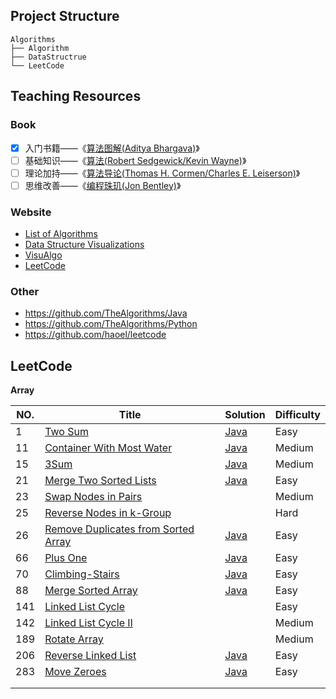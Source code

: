 ## Project Structure

```
Algorithms
├── Algorithm
├── DataStructrue
└── LeetCode
```

##  Teaching Resources

### Book

- [x] 入门书籍——《[算法图解(Aditya Bhargava)](https://book.douban.com/subject/26979890/)》
- [ ] 基础知识——《[算法(Robert Sedgewick/Kevin Wayne)](https://book.douban.com/subject/10432347/)》
- [ ] 理论加持——《[算法导论(Thomas H. Cormen/Charles E. Leiserson)](https://book.douban.com/subject/20432061/)》
- [ ] 思维改善——《[编程珠玑(Jon Bentley)](https://book.douban.com/subject/3227098/)》

### Website

* [List of Algorithms](https://www.wikiwand.com/en/List_of_algorithms)
* [Data Structure Visualizations](https://www.cs.usfca.edu/~galles/visualization/Algorithms.html)
* [VisuAlgo](https://visualgo.net/en)
* [LeetCode](https://leetcode-cn.com/)

### Other

* https://github.com/TheAlgorithms/Java
* https://github.com/TheAlgorithms/Python
* https://github.com/haoel/leetcode

## LeetCode

**Array**

| NO.  | Title                                                        | Solution                                         | Difficulty |
| ---- | ------------------------------------------------------------ | ------------------------------------------------ | ---------- |
| 1    | [Two Sum](https://leetcode-cn.com/problems/two-sum/)         | [Java](./LeetCode/hashmap/TwoSum.java)           | Easy       |
| 11   | [Container With Most Water](https://leetcode-cn.com/problems/container-with-most-water/) | [Java](./LeetCode/array/MostWater.java)          | Medium     |
| 15   | [3Sum](https://leetcode-cn.com/problems/3sum/)               | [Java](./LeetCode/array/ThreeSum.java)           | Medium     |
| 21   | [Merge Two Sorted Lists](https://leetcode-cn.com/problems/merge-two-sorted-lists/) | [Java](./LeetCode/list/MergeTwoSortedLists.java) | Easy       |
| 23   | [Swap Nodes in Pairs](https://leetcode-cn.com/problems/swap-nodes-in-pairs/) |                                                  | Medium     |
| 25   | [Reverse Nodes in k-Group](https://leetcode-cn.com/problems/reverse-nodes-in-k-group/) |                                                  | Hard       |
| 26   | [Remove Duplicates from Sorted Array](https://leetcode-cn.com/problems/remove-duplicates-from-sorted-array/) | [Java](./LeetCode/array/RemoveDuplicates.java)   | Easy       |
| 66   | [Plus One](https://leetcode-cn.com/problems/plus-one/)       | [Java](./LeetCode/array/PlusOne.java)            | Easy       |
| 70   | [Climbing-Stairs](https://leetcode-cn.com/problems/climbing-stairs/) | [Java](./LeetCode/array/ClimbingStairs.java)     | Easy       |
| 88   | [Merge Sorted Array](https://leetcode-cn.com/problems/merge-sorted-array/) | [Java](./LeetCode/array/MergeSortedArray.java)   | Easy       |
| 141  | [Linked List Cycle](https://leetcode-cn.com/problems/linked-list-cycle/) |                                                  | Easy       |
| 142  | [Linked List Cycle II](https://leetcode-cn.com/problems/linked-list-cycle-ii/) |                                                  | Medium     |
| 189  | [Rotate Array](https://leetcode-cn.com/problems/rotate-array/) |                                                  | Medium     |
| 206  | [Reverse Linked List](https://leetcode-cn.com/problems/reverse-linked-list/) | [Java](./LeetCode/list/ReverseLinkedList.java)   | Easy       |
| 283  | [Move Zeroes](https://leetcode-cn.com/problems/move-zeroes/) | [Java](./LeetCode/array/MoveZeroes.java)         | Easy       |
|      |                                                              |                                                  |            |
|      |                                                              |                                                  |            |